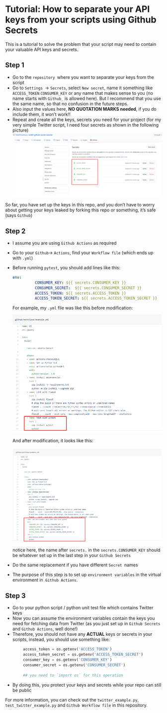 # Tutorial: How to separate your API keys from your scripts using Github Secrets

This is a tutorial to solve the problem that your script may need to contain your valuable API keys and secrets.

## Step 1

-   Go to the `repository `where you want to separate your keys from the script
-   Go to `Settings `-> `Secrets`, select `New secret`, name it something like `ACCESS_TOKEN` `CONSUMER_KEY` or any name that makes sense to you (no name starts with `Github_` is allowed here). But I recommend that you use the same name, so that no confusion in the future steps.
-   Also input the values here, **NO QUOTATION MARKS needed**, if you do include them, it won’t work!!
-   Repeat and create all the keys, secrets you need for your project (for my very simple Twitter script, I need four secrets as shown in the following picture)![pic1](https://github.com/h4x0rMadness/ec601-github-secret-tutorial/blob/main/pics/1.png)



So far, you have set up the keys in this repo, and you don’t have to worry about getting your keys leaked by forking this repo or something, it’s safe (says `Github`)



## Step 2

-   I assume you are using `Github Actions` as required

-   Go to your `Github`-> `Actions`, find your `Workflow file` (which ends up with `.yml`)

-   Before running `pytest`, you should add lines like this:

    ```yaml
    env:
              CONSUMER_KEY: ${{ secrets.CONSUMER_KEY }}
              CONSUMER_SECRET:  ${{ secrets.CONSUMER_SECRET }} 
              ACCESS_TOKEN: ${{ secrets.ACCESS_TOKEN }}
              ACCESS_TOKEN_SECRET: ${{ secrets.ACCESS_TOKEN_SECRET }}     
    ```

    For example, my `.yml` file was like this before modification:

    ![image-20201030133617289](https://github.com/h4x0rMadness/ec601-github-secret-tutorial/blob/main/pics/2.png)

    And after modification, it looks like this:

    ![image-20201030133702416](https://github.com/h4x0rMadness/ec601-github-secret-tutorial/blob/main/pics/3.png)

    notice here, the name after `secrets.` in the `secrets.CONSUMER_KEY` should be whatever set up in the last step in your `Github Secrets`

-   Do the same replacement if you have different `Secret `names

-   The purpose of this step is to set up `environment variables` in the virtual environment in` Github Actions`.

## Step 3

-   Go to your python script / python unit test file which contains Twitter keys
-   Now you can assume the environment variables contain the keys you need for fetching data from Twitter (as you just set up in `Github Secrets` and `Github Actions`, well done!)
-   Therefore, you should not have any **ACTUAL** keys or secrets in your scripts, instead, you should use something like:

```python
        access_token = os.getenv('ACCESS_TOKEN')
        access_token_secret = os.getenv('ACCESS_TOKEN_SECRET')
        consumer_key = os.getenv('CONSUMER_KEY')
        consumer_secret = os.getenv('CONSUMER_SECRET')
        
        ## you need to `import os` for this operation
```

-   By doing this, you protect your keys and secrets while your repo can still be public



For more information, you can check out the `twitter_example.py`, `test_twitter_example.py` and `Github Workflow file` in this repository.
